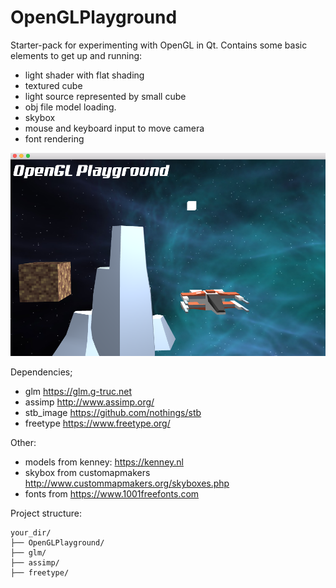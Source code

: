 # OpenGLPlayground

Starter-pack for experimenting with OpenGL in Qt. Contains some basic elements to get up and running:
+ light shader with flat shading
+ textured cube
+ light source represented by small cube
+ obj file model loading.
+ skybox
+ mouse and keyboard input to move camera
+ font rendering

![Screen shots](https://github.com/GunnarKarlsson/OpenGLplayground/raw/master/ss1.png)

Dependencies;
+ glm https://glm.g-truc.net
+ assimp http://www.assimp.org/
+ stb_image https://github.com/nothings/stb
+ freetype https://www.freetype.org/

Other:
+ models from kenney: https://kenney.nl
+ skybox from customapmakers http://www.custommapmakers.org/skyboxes.php
+ fonts from https://www.1001freefonts.com

Project structure:
```
your_dir/
├── OpenGLPlayground/
├── glm/
├── assimp/
├── freetype/
```
